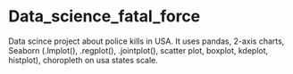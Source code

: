 # Data_science_fatal_force
Data scince project about police kills in USA. It uses pandas, 2-axis charts, Seaborn (.lmplot(), .regplot(), .jointplot(), scatter plot, boxplot, kdeplot, histplot), choropleth on usa states scale.
